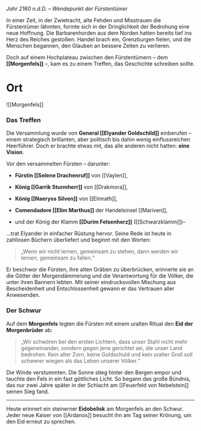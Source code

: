 _Jahr 2160 n.d.D. – Wendepunkt der Fürstentümer_

In einer Zeit, in der Zwietracht, alte Fehden und Misstrauen die Fürstentümer lähmten, formte sich in der Dringlichkeit der Bedrohung eine neue Hoffnung. Die Barbarenhorden aus dem Norden hatten bereits tief ins Herz des Reiches gestoßen. Handel brach ein, Grenzburgen fielen, und die Menschen begannen, den Glauben an bessere Zeiten zu verlieren.

Doch auf einem Hochplateau zwischen den Fürstentümern – dem **[[Morgenfels]]** –, kam es zu einem Treffen, das Geschichte schreiben sollte.

# Ort
![[Morgenfels]]

### Das Treffen

Die Versammlung wurde von **General [[Elyander Goldschild]]** einberufen – einem strategisch brillanten, aber politisch bis dahin wenig einflussreichen Heerführer. Doch er brachte etwas mit, das alle anderen nicht hatten: **eine Vision**.

Vor den versammelten Fürsten – darunter:

- **Fürstin [[Selene Drachenruf]]** von [[Vaylen]],
    
- **König [[Garrik Sturmherr]]** von [[Drakmora]],
    
- **König [[Naeryss Silven]]** von [[Elmrath]],
    
- **Comendadore [[Elim Marthus]]** der Handelsinsel [[Mariven]],
    
- und der König der Klamm **[[Durim Felsenherz]]** ([[Schwarzklamm]])–
    

…trat Elyander in einfacher Rüstung hervor. Seine Rede ist heute in zahllosen Büchern überliefert und beginnt mit den Worten:

> „Wenn wir nicht lernen, gemeinsam zu stehen, dann werden wir lernen, gemeinsam zu fallen.“

Er beschwor die Fürsten, ihre alten Gräben zu überbrücken, erinnerte sie an die Götter der Morgendämmerung und die Verantwortung für die Völker, die unter ihren Bannern lebten. Mit seiner eindrucksvollen Mischung aus Bescheidenheit und Entschlossenheit gewann er das Vertrauen aller Anwesenden.

### Der Schwur

Auf dem **Morgenfels** legten die Fürsten mit einem uralten Ritual den **Eid der Morgenbrüder** ab:

> „Wir schwören bei den ersten Lichtern, dass unser Stahl nicht mehr gegeneinander, sondern gegen jene gerichtet sei, die unser Land bedrohen. Kein alter Zorn, keine Goldschuld und kein uralter Groll soll schwerer wiegen als das Leben unserer Völker.“

Die Winde verstummten. Die Sonne stieg hinter den Bergen empor und tauchte den Fels in ein fast göttliches Licht. So begann das große Bündnis, das nur zwei Jahre später in der Schlacht am [[Feuerfeld von Nebelstein]] seinen Sieg fand.

---

Heute erinnert ein steinerner **Eidobelisk** am Morgenfels an den Schwur. Jeder neue Kaiser von [[Ardanos]] besucht ihn am Tag seiner Krönung, um den Eid erneut zu sprechen.